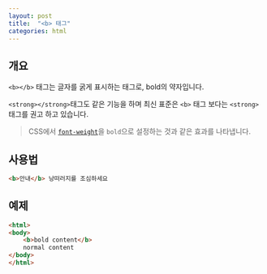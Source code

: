 ```yaml
---
layout: post
title:  "<b> 태그"
categories: html
---
```


## 개요
`<b></b>` 태그는 글자를 굵게 표시하는 태그로, bold의 약자입니다.

`<strong></strong>`태그도 같은 기능을 하며 최신 표준은 `<b>` 태그 보다는 `<strong>` 태그를 권고 하고 있습니다.

> CSS에서 [`font-weight`](/css-course/font-속성#font-weight)을 `bold`으로 설정하는 것과 같은 효과를 나타냅니다.


## 사용법
```html
<b>안내</b> 낭떠러지를 조심하세요
```

## 예제
```html
<html>
<body>
	<b>bold content</b>
	normal content
</body>
</html>
```
